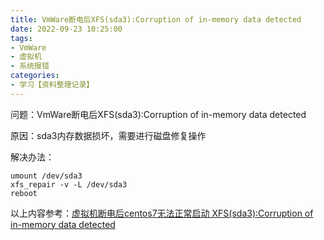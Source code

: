 ```yaml
---
title: VmWare断电后XFS(sda3):Corruption of in-memory data detected
date: 2022-09-23 10:25:00
tags:
- VmWare
- 虚拟机
- 系统报错
categories:
- 学习【资料整理记录】
---
```


问题：VmWare断电后XFS(sda3):Corruption of in-memory data detected

原因：sda3内存数据损坏，需要进行磁盘修复操作

解决办法：

```
umount /dev/sda3
xfs_repair -v -L /dev/sda3
reboot
```

以上内容参考：[虚拟机断电后centos7无法正常启动 XFS(sda3):Corruption of in-memory data detected](https://blog.csdn.net/s19980228/article/details/107160008)

